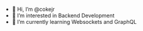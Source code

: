 - 👋 Hi, I’m @cokejr
- 👀 I’m interested in Backend Development
- 🌱 I’m currently learning Websockets and GraphQL


<!---
cokejr/cokejr is a ✨ special ✨ repository because its `README.md` (this file) appears on your GitHub profile.
You can click the Preview link to take a look at your changes.
--->
